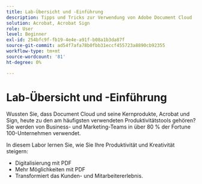 ```yaml
---
title: Lab-Übersicht und -Einführung
description: Tipps und Tricks zur Verwendung von Adobe Document Cloud
solution: Acrobat, Acrobat Sign
role: User
level: Beginner
exl-id: 254bfc9f-fb19-4e4e-a91f-b08a1b3da87f
source-git-commit: ad54f7afa78b0fbb31eccf455723a8890cb92355
workflow-type: tm+mt
source-wordcount: '81'
ht-degree: 0%

---
```


# Lab-Übersicht und -Einführung

Wussten Sie, dass Document Cloud und seine Kernprodukte, Acrobat und Sign, heute zu den am häufigsten verwendeten Produktivitätstools gehören? Sie werden von Business- und Marketing-Teams in über 80 % der Fortune 100-Unternehmen verwendet.

In diesem Labor lernen Sie, wie Sie Ihre Produktivität und Kreativität steigern:

* Digitalisierung mit PDF
* Mehr Möglichkeiten mit PDF
* Transformiert das Kunden- und Mitarbeitererlebnis.
